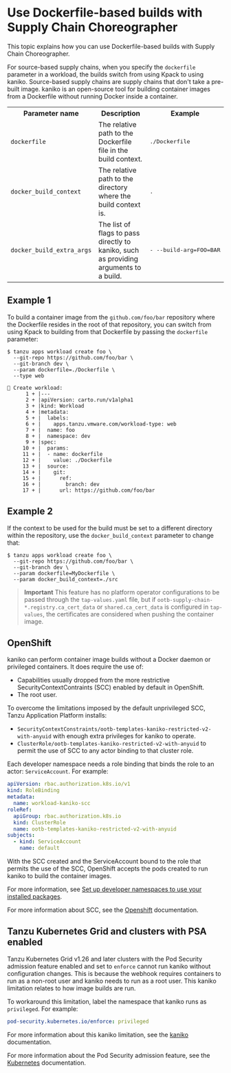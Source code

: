 # Use Dockerfile-based builds with Supply Chain Choreographer

This topic explains how you can use Dockerfile-based builds with Supply Chain Choreographer.

For source-based supply chains, when you specify the `dockerfile`
parameter in a workload, the builds switch from using Kpack to using kaniko.
Source-based supply chains are supply chains that don't take a pre-built image.
kaniko is an open-source tool for building container images from a Dockerfile
without running Docker inside a container.

<table>
  <tr>
    <th>Parameter name</th>
    <th>Description</th>
    <th>Example</th>
  </tr>

  <tr>
    <td><code>dockerfile<code></td>
    <td>The relative path to the Dockerfile file in the build context.</td>
    <td><pre>./Dockerfile</pre></td>
  </tr>

  <tr>
    <td><code>docker_build_context<code></td>
    <td>The relative path to the directory where the build context is.</td>
    <td><pre>.</pre></td>
  </tr>

  <tr>
    <td><code>docker_build_extra_args<code></td>
    <td>
      The list of flags to pass directly to kaniko, such as providing arguments to a build.
    </td>
    <td><pre>- --build-arg=FOO=BAR</pre></td>
  </tr>
</table>

## Example 1

To build a container image from the
`github.com/foo/bar` repository where the Dockerfile resides in the root of
that repository, you can switch from using Kpack to building from that
Dockerfile by passing the `dockerfile` parameter:

```console
$ tanzu apps workload create foo \
  --git-repo https://github.com/foo/bar \
  --git-branch dev \
  --param dockerfile=./Dockerfile \
  --type web

🔎 Create workload:
      1 + |---
      2 + |apiVersion: carto.run/v1alpha1
      3 + |kind: Workload
      4 + |metadata:
      5 + |  labels:
      6 + |    apps.tanzu.vmware.com/workload-type: web
      7 + |  name: foo
      8 + |  namespace: dev
      9 + |spec:
     10 + |  params:
     11 + |  - name: dockerfile
     12 + |    value: ./Dockerfile
     13 + |  source:
     14 + |    git:
     15 + |      ref:
     16 + |        branch: dev
     17 + |      url: https://github.com/foo/bar
```

## Example 2

If the context to be used for the build must be set to a different
directory within the repository, use the `docker_build_context` parameter
to change that:

```console
$ tanzu apps workload create foo \
  --git-repo https://github.com/foo/bar \
  --git-branch dev \
  --param dockerfile=MyDockerfile \
  --param docker_build_context=./src
```

> **Important** This feature has no platform operator configurations to be passed
> through the `tap-values.yaml` file, but if `ootb-supply-chain-*.registry.ca_cert_data` or
`shared.ca_cert_data` is configured in `tap-values`, the certificates
> are considered when pushing the container image.

## OpenShift

kaniko can perform container image builds without
a Docker daemon or privileged containers. It does
require the use of:

- Capabilities usually dropped from the more restrictive
  SecurityContextContraints (SCC) enabled by default in OpenShift.
- The root user.

To overcome the limitations imposed by the default unprivileged
SCC, Tanzu Application Platform installs:

- `SecurityContextConstraints/ootb-templates-kaniko-restricted-v2-with-anyuid` with enough extra privileges for kaniko to operate.
- `ClusterRole/ootb-templates-kaniko-restricted-v2-with-anyuid` to permit the use of SCC to any actor binding to that cluster role.

Each developer namespace needs a role binding that binds the role to an actor: `ServiceAccount`.
For example:

```yaml
apiVersion: rbac.authorization.k8s.io/v1
kind: RoleBinding
metadata:
  name: workload-kaniko-scc
roleRef:
  apiGroup: rbac.authorization.k8s.io
  kind: ClusterRole
  name: ootb-templates-kaniko-restricted-v2-with-anyuid
subjects:
  - kind: ServiceAccount
    name: default
```

With the SCC created and the ServiceAccount bound to the role that permits the
use of the SCC, OpenShift accepts the pods created to run kaniko to build
the container images.

For more information, see [Set up developer namespaces to use your installed packages](../install-online/set-up-namespaces.hbs.md).

For more information about SCC, see the [Openshift](https://docs.openshift.com/container-platform/4.11/authentication/managing-security-context-constraints.html) documentation.

## Tanzu Kubernetes Grid and clusters with PSA enabled

Tanzu Kubernetes Grid v1.26 and later clusters with the Pod Security admission feature enabled and set to `enforce` cannot run kaniko without configuration changes. This is because the webhook requires containers to run as a non-root user and kaniko needs to run as a root user. This kaniko limitation relates to how image builds are run.

To workaround this limitation, label the namespace that kaniko runs as `privileged`. For example:

```yaml
pod-security.kubernetes.io/enforce: privileged
```

For more information about this kaniko limitation, see the [kaniko](https://github.com/GoogleContainerTools/kaniko/issues/105) documentation.

For more information about the Pod Security admission feature, see the [Kubernetes](https://kubernetes.io/docs/concepts/security/pod-security-admission/) documentation.